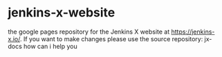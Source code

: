 # jenkins-x-website
the google pages repository for the Jenkins X website at https://jenkins-x.io/. If you want to make changes please use the source repository: jx-docs
how can i help you
